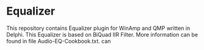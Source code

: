 # Equalizer
This repository contains Equalizer plugin for WinAmp and QMP written in Delphi.
This Equalizer is based on BiQuad IIR Filter.
More information can be found in file Audio-EQ-Cookbook.txt.
can 